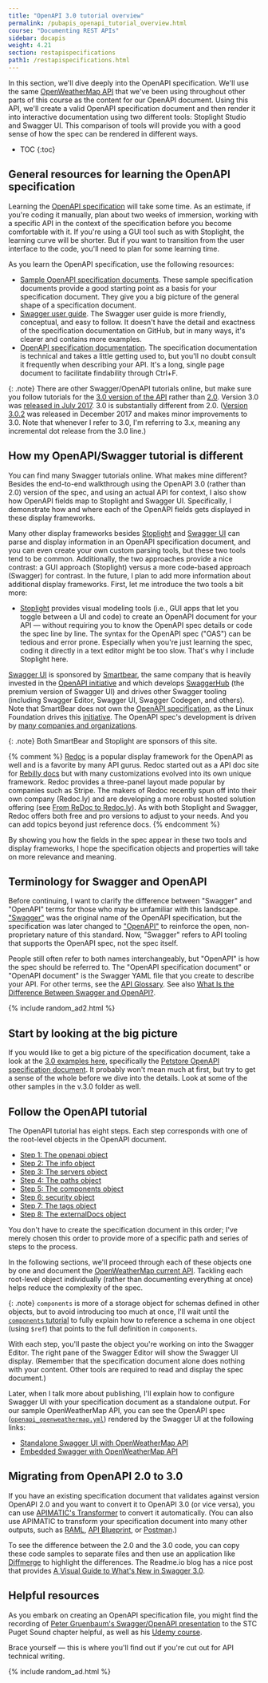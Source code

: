 ```yaml
---
title: "OpenAPI 3.0 tutorial overview"
permalink: /pubapis_openapi_tutorial_overview.html
course: "Documenting REST APIs"
sidebar: docapis
weight: 4.21
section: restapispecifications
path1: /restapispecifications.html
---
```


In this section, we'll dive deeply into the OpenAPI specification. We'll use the same [OpenWeatherMap API](https://openweathermap.org/current) that we've been using throughout other parts of this course as the content for our OpenAPI document. Using this API, we'll create a valid OpenAPI specification document and then render it into interactive documentation using two different tools: Stoplight Studio and Swagger UI. This comparison of tools will provide you with a good sense of how the spec can be rendered in different ways.

* TOC
{:toc}

## General resources for learning the OpenAPI specification

Learning the [OpenAPI specification](https://github.com/OAI/OpenAPI-Specification) will take some time. As an estimate, if you're coding it manually, plan about two weeks of immersion, working with a specific API in the context of the specification before you become comfortable with it. If you're using a GUI tool such as with Stoplight, the learning curve will be shorter. But if you want to transition from the user interface to the code, you'll need to plan for some learning time.

As you learn the OpenAPI specification, use the following resources:

* [Sample OpenAPI specification documents](https://github.com/OAI/OpenAPI-Specification/tree/master/examples/v3.0). These sample specification documents provide a good starting point as a basis for your specification document. They give you a big picture of the general shape of a specification document.
* [Swagger user guide](https://swagger.io/docs/specification/about/). The Swagger user guide is more friendly, conceptual, and easy to follow. It doesn't have the detail and exactness of the specification documentation on GitHub, but in many ways, it's clearer and contains more examples.
* [OpenAPI specification documentation](https://github.com/OAI/OpenAPI-Specification/blob/master/versions/3.0.2.md). The specification documentation is technical and takes a little getting used to, but you'll no doubt consult it frequently when describing your API. It's a long, single page document to facilitate findability through Ctrl+F.

{: .note}
There are other Swagger/OpenAPI tutorials online, but make sure you follow tutorials for the [3.0 version of the API](https://github.com/OAI/OpenAPI-Specification/blob/master/versions/3.0.2.md) rather than [2.0](https://github.com/OAI/OpenAPI-Specification/blob/master/versions/2.0.md). Version 3.0 was [released in July 2017](https://github.com/OAI/OpenAPI-Specification/blob/master/versions/3.0.2.md#appendix-a-revision-history). 3.0 is substantially different from 2.0. ([Version 3.0.2](https://github.com/OAI/OpenAPI-Specification/blob/master/versions/3.0.2.md) was released in December 2017 and makes minor improvements to 3.0. Note that whenever I refer to 3.0, I'm referring to 3.x, meaning any incremental dot release from the 3.0 line.)

## How my OpenAPI/Swagger tutorial is different

You can find many Swagger tutorials online. What makes mine different? Besides the end-to-end walkthrough using the OpenAPI 3.0 (rather than 2.0) version of the spec, and using an actual API for context, I also show how OpenAPI fields map to Stoplight and Swagger UI. Specifically, I demonstrate how and where each of the OpenAPI fields gets displayed in these display frameworks.

Many other display frameworks besides [Stoplight](https://stoplight.io/studio/) and [Swagger UI](https://github.com/swagger-api/swagger-ui) can parse and display information in an OpenAPI specification document, and you can even create your own custom parsing tools, but these two tools tend to be common. Additionally, the two approaches provide a nice contrast: a GUI approach (Stoplight) versus a more code-based approach (Swagger) for contrast. In the future, I plan to add more information about additional display frameworks. First, let me introduce the two tools a bit more:

* [Stoplight](https://stoplight.io/studio/) provides visual modeling tools (i.e., GUI apps that let you toggle between a UI and code) to create an OpenAPI document for your API &mdash; without requiring you to know the OpenAPI spec details or code the spec line by line. The syntax for the OpenAPI spec ("OAS") can be tedious and error prone. Especially when you're just learning the spec, coding it directly in a text editor might be too slow. That's why I include Stoplight here.

[Swagger UI](https://github.com/swagger-api/swagger-ui) is sponsored by [Smartbear](https://smartbear.com/), the same company that is heavily invested in the [OpenAPI initiative](https://www.openapis.org/) and which develops [SwaggerHub](pubapis_swaggerhub_smartbear.html) (the premium version of Swagger UI) and drives other Swagger tooling (including Swagger Editor, Swagger UI, Swagger Codegen, and others). Note that SmartBear does not own the [OpenAPI specification](https://github.com/OAI/OpenAPI-Specification/), as the Linux Foundation drives this [initiative](https://www.openapis.org/). The OpenAPI spec's development is driven by [many companies and organizations](https://www.openapis.org/membership/members).

{: .note}
Both SmartBear and Stoplight are sponsors of this site.

{% comment %}
[Redoc](https://github.com/Redocly/redoc) is a popular display framework for the OpenAPI as well and is a favorite by many API gurus. Redoc started out as a API doc site for [Rebilly docs](http://rebilly.github.io/RebillyAPI) but with many customizations evolved into its own unique framework. Redoc provides a three-panel layout made popular by companies such as Stripe. The makers of Redoc recently spun off into their own company (Redoc.ly) and are developing a more robust hosted solution offering (see [From ReDoc to Redoc.ly](https://redoc.ly/blog/from-redoc-to-redocly)). As with both Stoplight and Swagger, Redoc offers both free and pro versions to adjust to your needs. And you can add topics beyond just reference docs. {% endcomment %}

By showing you how the fields in the spec appear in these two tools and display frameworks, I hope the specification objects and properties will take on more relevance and meaning.

## Terminology for Swagger and OpenAPI

Before continuing, I want to clarify the difference between "Swagger" and "OpenAPI" terms for those who may be unfamiliar with this landscape. ["Swagger"](https://swagger.io/) was the original name of the OpenAPI specification, but the specification was later changed to ["OpenAPI"](https://github.com/OAI/OpenAPI-Specification/) to reinforce the open, non-proprietary nature of this standard. Now, "Swagger" refers to API tooling that supports the OpenAPI spec, not the spec itself.

People still often refer to both names interchangeably, but "OpenAPI" is how the spec should be referred to. The "OpenAPI specification document" or "OpenAPI document" is the Swagger YAML file that you create to describe your API. For other terms, see the [API Glossary](api-glossary.html). See also [What Is the Difference Between Swagger and OpenAPI?](https://blog.smartbear.com/open-source/what-is-the-difference-between-swagger-and-openapi/).

{% include random_ad2.html %}

## Start by looking at the big picture

If you would like to get a big picture of the specification document, take a look at the [3.0 examples here](https://github.com/OAI/OpenAPI-Specification/tree/master/examples/v3.0), specifically the [Petstore OpenAPI specification document](https://github.com/OAI/OpenAPI-Specification/blob/master/examples/v3.0/petstore.yaml). It probably won't mean much at first, but try to get a sense of the whole before we dive into the details. Look at some of the other samples in the v.3.0 folder as well.

## Follow the OpenAPI tutorial

The OpenAPI tutorial has eight steps. Each step corresponds with one of the root-level objects in the OpenAPI document.

* [Step 1: The openapi object](pubapis_openapi_step1_openapi_object.html)
* [Step 2: The info object](pubapis_openapi_step2_info_object.html)
* [Step 3: The servers object](pubapis_openapi_step3_servers_object.html)
* [Step 4: The paths object](pubapis_openapi_step4_paths_object.html)
* [Step 5: The components object](pubapis_openapi_step5_components_object.html)
* [Step 6: security object](pubapis_openapi_step6_security_object.html)
* [Step 7: The tags object](pubapis_openapi_step7_tags_object.html)
* [Step 8: The externalDocs object](pubapis_openapi_step8_externaldocs_object.html)

You don't have to create the specification document in this order; I've merely chosen this order to provide more of a specific path and series of steps to the process.

In the following sections, we'll proceed through each of these objects one by one and document the [OpenWeatherMap current API](https://openweathermap.org/current). Tackling each root-level object individually (rather than documenting everything at once) helps reduce the complexity of the spec.

{: .note}
`components` is more of a storage object for schemas defined in other objects, but to avoid introducing too much at once, I'll wait until the [`components` tutorial](pubapis_openapi_step5_components_object.html) to fully explain how to reference a schema in one object (using `$ref`) that points to the full definition in `components`.

With each step, you'll paste the object you're working on into the Swagger Editor. The right pane of the Swagger Editor will show the Swagger UI display. (Remember that the specification document alone does nothing with your content. Other tools are required to read and display the spec document.)

Later, when I talk more about publishing, I'll explain how to configure Swagger UI with your specification document as a standalone output. For our sample OpenWeatherMap API, you can see the OpenAPI spec ([`openapi_openweathermap.yml`](https://idratherbewriting.com/learnapidoc/docs/rest_api_specifications/openapi_openweathermap.yml)) rendered by the Swagger UI at the following links:

* [Standalone Swagger UI with OpenWeatherMap API](https://idratherbewriting.com/learnapidoc/assets/files/swagger/)
* [Embedded Swagger with OpenWeatherMap API](pubapis_swagger_demo.html)

## Migrating from OpenAPI 2.0 to 3.0

If you have an existing specification document that validates against version OpenAPI 2.0 and you want to convert it to OpenAPI 3.0 (or vice versa), you can use [APIMATIC's Transformer](https://apimatic.io/transformer) to convert it automatically. (You can also use APIMATIC to transform your specification document into many other outputs, such as [RAML](pubapis_raml.html), [API Blueprint](pubapis_api_blueprint.html), or [Postman](docapis_postman.html).)

To see the difference between the 2.0 and the 3.0 code, you can copy these code samples to separate files and then use an application like [Diffmerge](https://sourcegear.com/diffmerge/) to highlight the differences. The Readme.io blog has a nice post that provides [A Visual Guide to What's New in Swagger 3.0](https://blog.readme.io/an-example-filled-guide-to-swagger-3-2/).

## Helpful resources

As you embark on creating an OpenAPI specification file, you might find the recording of [Peter Gruenbaum's Swagger/OpenAPI presentation](http://www.stc-psc.org/event/documenting-web-apis-with-swagger-free-webinar/) to the STC Puget Sound chapter helpful, as well as his [Udemy course](https://www.udemy.com/learn-swagger-and-the-open-api-specification/).

Brace yourself &mdash; this is where you'll find out if you're cut out for API technical writing.

{% include random_ad.html %}
